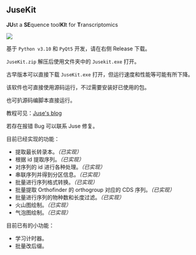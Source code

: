 ## JuseKit

**JU**st a **SE**quence tool**KI**t for **T**ranscriptomics

![](https://jusetiz.github.io/pic2/jusekit.png)

基于 `Python v3.10` 和 `PyQt5` 开发，请在右侧 Release 下载。

`JuseKit.zip` 解压后使用文件夹中的 `Jusekit.exe` 打开。

古早版本可以直接下载 `JuseKit.exe` 打开，但运行速度和性能等可能有所下降。

该软件也可直接使用源码运行，不过需要安装好已使用的包。

也可扒源码编脚本直接运行。

教程可见：[Juse's blog](https://jusetiz.github.io/)

若存在报错 Bug 可以联系 Juse 修复。

目前已经实现的功能：

- 提取最长转录本。*（已实现）*
- 根据 id 提取序列。*（已实现）*
- 对序列的 id 进行各种处理。*（已实现）*
- 串联序列并得到分区信息。*（已实现）*
- 批量进行序列格式转换。*（已实现）*
- 批量提取 Orthofinder 的 orthogroup 对应的 CDS 序列。*（已实现）*
- 批量进行序列的物种数和长度过滤。*（已实现）*
- 火山图绘制。*（已实现）*
- 气泡图绘制。*（已实现）*

目前已有的小功能：

- 学习计时器。
- 批量改后缀。
